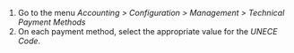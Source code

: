 1.  Go to the menu *Accounting \> Configuration \> Management \> Technical Payment
    Methods*
2.  On each payment method, select the appropriate value for the *UNECE
    Code*.
